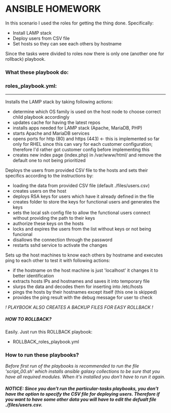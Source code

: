 # ANSIBLE HOMEWORK

In this scenario I used the roles for getting the thing done. Specifically: 
- Install LAMP stack
- Deploy users from CSV file
- Set hosts so they can see each others by hostname

Since the tasks were divided to roles now there is only one (another one for rollback) playbook.

### What these playbook do:

### roles_playbook.yml:
-----------------------------
Installs the LAMP stack by taking following actions:
- determine which OS family is used on the host node to choose correct child playbook accordingly
- updates cache for having the latest repos
- installs apps needed for LAMP stack (Apache, MariaDB, PHP)
- starts Apache and MariaDB services
- opens ports for http (80) and https (443)  <- this is implemented so far only for RHEL since this can vary for each customer configuration; therefore I'd rather got customer config before implementing this
- creates new index page (index.php) in /var/www/html/ and remove the default one to not being prioritized

Deploys the users from provided CSV file to the hosts and sets their specifics according to the instructions by:
- loading the data from provided CSV file (default ./files/users.csv)
- creates users on the host
- deploys RSA keys for users which have it already defined in the file
- creates folder to store the keys for functional users and generates the keys
- sets the local ssh config file to allow the functional users connect without providing the path to their keys
- authorize these keys on the hosts
- locks and expires the users from the list without keys or not being funcional
- disallows the connection through the password
- restarts sshd service to activate the changes

Sets up the host machines to know each others by hostname and executes ping to each other to test it with following actions:
- if the hostname on the host machine is just 'localhost' it changes it to better identification
- extracts hosts IPs and hostnames and saves it into temporary file
- slurps the data and decodes them for inserting into /etc/hosts
- pings the hosts by their hostnames except itself (this one is skipped)
- provides the ping result with the debug message for user to check

*! PLAYBOOK ALSO CREATES A BACKUP FILES FOR EASY ROLLBACK !*

##### HOW TO ROLLBACK?
Easily. Just run this ROLLBACK playbook:
- ROLLBACK_roles_playbook.yml

### How to run these playbooks?
*Before first run of the playbooks is recommended to run the file 'script_00.sh' which installs ansible galaxy collections to be sure that you have all required modules. When it's installed you don't have to run it again.*

##### NOTICE: Since you don't run the particular-tasks playbooks, you don't have the option to specify the CSV file for deploying users. Therefore if you want to have some other data you will have to edit the defualt file ./files/users.csv.
